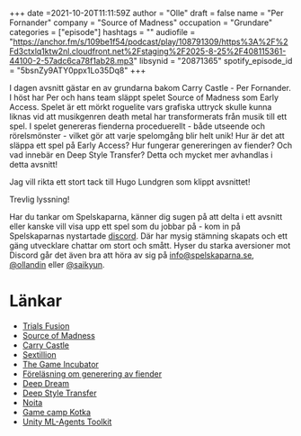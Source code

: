 +++
date =2021-10-20T11:11:59Z
author = "Olle"
draft = false
name = "Per Fornander"
company = "Source of Madness"
occupation = "Grundare"
categories = ["episode"]
hashtags = ""
audiofile = "https://anchor.fm/s/109be1f54/podcast/play/108791309/https%3A%2F%2Fd3ctxlq1ktw2nl.cloudfront.net%2Fstaging%2F2025-8-25%2F408115361-44100-2-57adc6ca78f1ab28.mp3"
libsynid = "20871365"
spotify_episode_id = "5bsnZy9ATY0ppx1Lo35Dq8"
+++

I dagen avsnitt gästar en av grundarna bakom Carry Castle - Per Fornander. I höst har Per och hans team släppt spelet Source of Madness som Early Access. Spelet är ett mörkt roguelite vars grafiska uttryck skulle kunna liknas vid att musikgenren death metal har transformerats från musik till ett spel. I spelet genereras fienderna proceduerellt - både utseende och rörelsmönster - vilket gör att varje spelomgång blir helt unik! Hur är det att släppa ett spel på Early Access? Hur fungerar genereringen av fiender? Och vad innebär en Deep Style Transfer? Detta och mycket mer avhandlas i detta avsnitt!

Jag vill rikta ett stort tack till Hugo Lundgren som klippt avsnittet!

Trevlig lyssning!

Har du tankar om Spelskaparna, känner dig sugen på att delta i ett avsnitt eller kanske vill visa upp ett spel som du jobbar på - kom in på Spelskaparnas nystartade [discord](https://discord.gg/hBHEXss). Där har mysig stämning skapats och ett gäng utvecklare chattar om stort och smått. Hyser du starka aversioner mot Discord går det även bra att höra av sig på info@spelskaparna.se, [@ollandin](https://twitter.com/ollelandin) eller [@saikyun](https://twitter.com/Saikyun).


# Länkar
* [Trials Fusion](https://www.youtube.com/watch?v=FhxZx6Q1Oy8&ab_channel=GameSpot)
* [Source of Madness](https://store.steampowered.com/app/1315610/Source_of_Madness)
* [Carry Castle](https://carrycastle.se/)
* [Sextillion](https://www.merriam-webster.com/dictionary/sextillion)
* [The Game Incubator](https://www.thegameincubator.se/)
* [Föreläsning om generering av fiender](https://youtu.be/2M3ytOo7LQQ?t=2065)
* [Deep Dream](https://deepdreamgenerator.com/)
* [Deep Style Transfer](https://github.com/albertlai/deep-style-transfer)
* [Noita](https://store.steampowered.com/app/881100/Noita/)
* [Game camp Kotka](https://www.youtube.com/watch?v=71dzboZhWJ4&ab_channel=GameCamps)
* [Unity ML-Agents Toolkit](https://github.com/Unity-Technologies/ml-agents)
